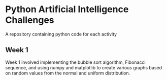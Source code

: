 # Python Artificial Intelligence Challenges
 A repository containing python code for each activity


 ## Week 1

Week 1 involved implementing the bubble sort algorithm, Fibonacci sequence, and using numpy and matplotlib to create various graphs based on random values from the normal and uniform distribution. 
